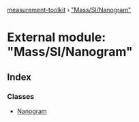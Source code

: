 [measurement-toolkit](../README.md) › ["Mass/SI/Nanogram"](_mass_si_nanogram_.md)

# External module: "Mass/SI/Nanogram"

## Index

### Classes

* [Nanogram](../classes/_mass_si_nanogram_.nanogram.md)
